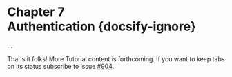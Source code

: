 # Chapter 7 <br> Authentication {docsify-ignore}

...

That's it folks! More Tutorial content is forthcoming. If you want to keep tabs on its status subscribe to issue [#904](https://github.com/graphql-nexus/nexus/issues/904).

